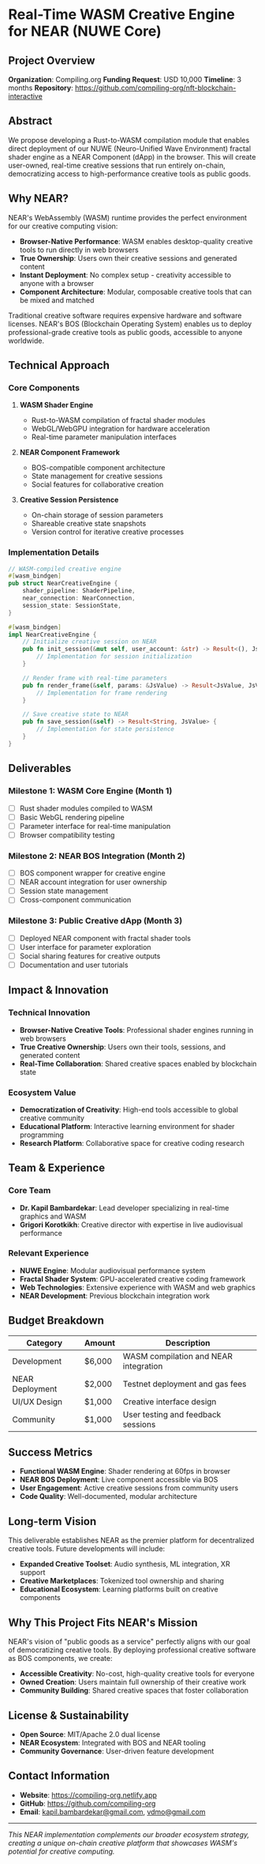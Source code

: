 # Real-Time WASM Creative Engine for NEAR (NUWE Core)

## Project Overview

**Organization**: Compiling.org
**Funding Request**: USD 10,000
**Timeline**: 3 months
**Repository**: https://github.com/compiling-org/nft-blockchain-interactive

## Abstract

We propose developing a Rust-to-WASM compilation module that enables direct deployment of our NUWE (Neuro-Unified Wave Environment) fractal shader engine as a NEAR Component (dApp) in the browser. This will create user-owned, real-time creative sessions that run entirely on-chain, democratizing access to high-performance creative tools as public goods.

## Why NEAR?

NEAR's WebAssembly (WASM) runtime provides the perfect environment for our creative computing vision:

- **Browser-Native Performance**: WASM enables desktop-quality creative tools to run directly in web browsers
- **True Ownership**: Users own their creative sessions and generated content
- **Instant Deployment**: No complex setup - creativity accessible to anyone with a browser
- **Component Architecture**: Modular, composable creative tools that can be mixed and matched

Traditional creative software requires expensive hardware and software licenses. NEAR's BOS (Blockchain Operating System) enables us to deploy professional-grade creative tools as public goods, accessible to anyone worldwide.

## Technical Approach

### Core Components

1. **WASM Shader Engine**
   - Rust-to-WASM compilation of fractal shader modules
   - WebGL/WebGPU integration for hardware acceleration
   - Real-time parameter manipulation interfaces

2. **NEAR Component Framework**
   - BOS-compatible component architecture
   - State management for creative sessions
   - Social features for collaborative creation

3. **Creative Session Persistence**
   - On-chain storage of session parameters
   - Shareable creative state snapshots
   - Version control for iterative creative processes

### Implementation Details

```rust
// WASM-compiled creative engine
#[wasm_bindgen]
pub struct NearCreativeEngine {
    shader_pipeline: ShaderPipeline,
    near_connection: NearConnection,
    session_state: SessionState,
}

#[wasm_bindgen]
impl NearCreativeEngine {
    // Initialize creative session on NEAR
    pub fn init_session(&mut self, user_account: &str) -> Result<(), JsValue> {
        // Implementation for session initialization
    }

    // Render frame with real-time parameters
    pub fn render_frame(&self, params: &JsValue) -> Result<JsValue, JsValue> {
        // Implementation for frame rendering
    }

    // Save creative state to NEAR
    pub fn save_session(&self) -> Result<String, JsValue> {
        // Implementation for state persistence
    }
}
```

## Deliverables

### Milestone 1: WASM Core Engine (Month 1)
- [ ] Rust shader modules compiled to WASM
- [ ] Basic WebGL rendering pipeline
- [ ] Parameter interface for real-time manipulation
- [ ] Browser compatibility testing

### Milestone 2: NEAR BOS Integration (Month 2)
- [ ] BOS component wrapper for creative engine
- [ ] NEAR account integration for user ownership
- [ ] Session state management
- [ ] Cross-component communication

### Milestone 3: Public Creative dApp (Month 3)
- [ ] Deployed NEAR component with fractal shader tools
- [ ] User interface for parameter exploration
- [ ] Social sharing features for creative outputs
- [ ] Documentation and user tutorials

## Impact & Innovation

### Technical Innovation
- **Browser-Native Creative Tools**: Professional shader engines running in web browsers
- **True Creative Ownership**: Users own their tools, sessions, and generated content
- **Real-Time Collaboration**: Shared creative spaces enabled by blockchain state

### Ecosystem Value
- **Democratization of Creativity**: High-end tools accessible to global creative community
- **Educational Platform**: Interactive learning environment for shader programming
- **Research Platform**: Collaborative space for creative coding research

## Team & Experience

### Core Team
- **Dr. Kapil Bambardekar**: Lead developer specializing in real-time graphics and WASM
- **Grigori Korotkikh**: Creative director with expertise in live audiovisual performance

### Relevant Experience
- **NUWE Engine**: Modular audiovisual performance system
- **Fractal Shader System**: GPU-accelerated creative coding framework
- **Web Technologies**: Extensive experience with WASM and web graphics
- **NEAR Development**: Previous blockchain integration work

## Budget Breakdown

| Category | Amount | Description |
|----------|--------|-------------|
| Development | $6,000 | WASM compilation and NEAR integration |
| NEAR Deployment | $2,000 | Testnet deployment and gas fees |
| UI/UX Design | $1,000 | Creative interface design |
| Community | $1,000 | User testing and feedback sessions |

## Success Metrics

- **Functional WASM Engine**: Shader rendering at 60fps in browser
- **NEAR BOS Deployment**: Live component accessible via BOS
- **User Engagement**: Active creative sessions from community users
- **Code Quality**: Well-documented, modular architecture

## Long-term Vision

This deliverable establishes NEAR as the premier platform for decentralized creative tools. Future developments will include:

- **Expanded Creative Toolset**: Audio synthesis, ML integration, XR support
- **Creative Marketplaces**: Tokenized tool ownership and sharing
- **Educational Ecosystem**: Learning platforms built on creative components

## Why This Project Fits NEAR's Mission

NEAR's vision of "public goods as a service" perfectly aligns with our goal of democratizing creative tools. By deploying professional creative software as BOS components, we create:

- **Accessible Creativity**: No-cost, high-quality creative tools for everyone
- **Owned Creation**: Users maintain full ownership of their creative work
- **Community Building**: Shared creative spaces that foster collaboration

## License & Sustainability

- **Open Source**: MIT/Apache 2.0 dual license
- **NEAR Ecosystem**: Integrated with BOS and NEAR tooling
- **Community Governance**: User-driven feature development

## Contact Information

- **Website**: https://compiling-org.netlify.app
- **GitHub**: https://github.com/compiling-org
- **Email**: kapil.bambardekar@gmail.com, vdmo@gmail.com

---

*This NEAR implementation complements our broader ecosystem strategy, creating a unique on-chain creative platform that showcases WASM's potential for creative computing.*